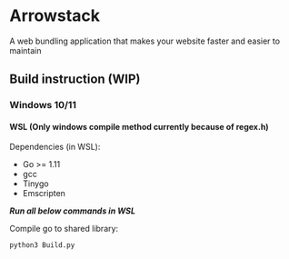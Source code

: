 # Arrowstack

A web bundling application that makes your website faster and easier to maintain

## Build instruction (WIP)

### Windows 10/11

#### WSL (Only windows compile method currently because of regex.h)

Dependencies (in WSL):

-   Go >= 1.11
-   gcc
-   Tinygo
-   Emscripten

**_Run all below commands in WSL_**

Compile go to shared library:

```sh
python3 Build.py
```

